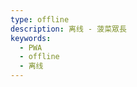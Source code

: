 ```yaml
---
type: offline
description: 离线 - 菠菜眾長
keywords:
  - PWA
  - offline
  - 离线
---
```


<!-- You need do nothing for this page. -->
